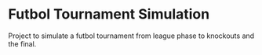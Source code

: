 # Futbol Tournament Simulation
 Project to simulate a futbol tournament from league phase to knockouts and the final.

